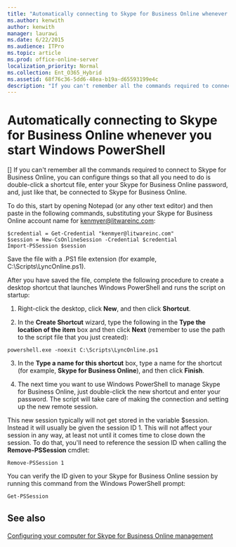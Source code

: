 ```yaml
---
title: "Automatically connecting to Skype for Business Online whenever you start Windows PowerShell"
ms.author: kenwith
author: kenwith
manager: laurawi
ms.date: 6/22/2015
ms.audience: ITPro
ms.topic: article
ms.prod: office-online-server
localization_priority: Normal
ms.collection: Ent_O365_Hybrid
ms.assetid: 68f76c36-5dd6-48ea-b19a-d65593199e4c
description: "If you can't remember all the commands required to connect to Skype for Business Online, you can configure things so that all you need to do is double-click a shortcut file, enter your Skype for Business Online password, and, just like that, be connected to Skype for Business Online."
---
```


# Automatically connecting to Skype for Business Online whenever you start Windows PowerShell
[]
If you can't remember all the commands required to connect to Skype for Business Online, you can configure things so that all you need to do is double-click a shortcut file, enter your Skype for Business Online password, and, just like that, be connected to Skype for Business Online.
  
To do this, start by opening Notepad (or any other text editor) and then paste in the following commands, substituting your Skype for Business Online account name for kenmyer@litwareinc.com:
  
```
$credential = Get-Credential "kenmyer@litwareinc.com"
$session = New-CsOnlineSession -Credential $credential 
Import-PSSession $session
```

Save the file with a .PS1 file extension (for example, C:\Scripts\LyncOnline.ps1).
  
After you have saved the file, complete the following procedure to create a desktop shortcut that launches Windows PowerShell and runs the script on startup:
  
1. Right-click the desktop, click **New**, and then click **Shortcut**.
    
2. In the **Create Shortcut** wizard, type the following in the **Type the location of the item** box and then click **Next** (remember to use the path to the script file that you just created): 
    
  ```
  powershell.exe -noexit C:\Scripts\LyncOnline.ps1
  ```

3. In the **Type a name for this shortcut** box, type a name for the shortcut (for example, **Skype for Business Online**), and then click **Finish**.
    
4. The next time you want to use Windows PowerShell to manage Skype for Business Online, just double-click the new shortcut and enter your password. The script will take care of making the connection and setting up the new remote session.
    
This new session typically will not get stored in the variable $session. Instead it will usually be given the session ID 1. This will not affect your session in any way, at least not until it comes time to close down the session. To do that, you'll need to reference the session ID when calling the **Remove-PSSession** cmdlet: 
  
```
Remove-PSSession 1
```

You can verify the ID given to your Skype for Business Online session by running this command from the Windows PowerShell prompt:
  
```
Get-PSSession
```

## See also

#### 

[Configuring your computer for Skype for Business Online management](configuring-your-computer-for-skype-for-business-online-management.md)

